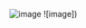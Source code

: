 ![image](https://64.media.tumblr.com/71ba890e52cf8b0d06fb0f474679b8fe/f6eb5b38cf345974-ba/s500x750/12902368e3cb6bd47f9e85448dd92b04198b7b25.pnj)
![image])








